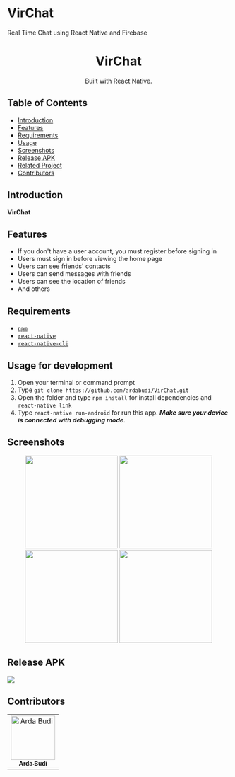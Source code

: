 # VirChat
Real Time Chat using React Native and Firebase

<h1 align="center">VirChat</h1>

<p align="center">
  Built with React Native.
</p>

## Table of Contents

- [Introduction](#introduction)
- [Features](#features)
- [Requirements](#requirements)
- [Usage](#usage-for-development)
- [Screenshots](#screenshots)
- [Release APK](#release-apk)
- [Related Project](#related-project-backend)
- [Contributors](#contributors)

## Introduction
<b>VirChat</b>

## Features

* If you don't have a user account, you must register before signing in
* Users must sign in before viewing the home page
* Users can see friends' contacts
* Users can send messages with friends
* Users can see the location of friends
* And others

## Requirements
* [`npm`](https://www.npmjs.com/get-npm)
* [`react-native`](https://facebook.github.io/react-native/docs/getting-started)
* [`react-native-cli`](https://facebook.github.io/react-native/docs/getting-started)

## Usage for development
1. Open your terminal or command prompt
2. Type `git clone https://github.com/ardabudi/VirChat.git`
3. Open the folder and type `npm install` for install dependencies and `react-native link`
4. Type `react-native run-android` for run this app. ***Make sure your device is connected with debugging mode***.

## Screenshots
<div align="center">
    <img width="210" src="https://user-images.githubusercontent.com/42709965/78543299-ab840a80-7822-11ea-8e42-5e38cac0c25f.png">   
    <img width="210" src="https://user-images.githubusercontent.com/42709965/78543325-b5a60900-7822-11ea-9be7-570df4959108.png">
    <img width="210" src="https://user-images.githubusercontent.com/42709965/78543335-b9d22680-7822-11ea-848c-6abd107372ce.png">
    <img width="210" src="https://user-images.githubusercontent.com/42709965/78543340-bc348080-7822-11ea-9c0e-c252e714a28e.png">
</div>

## Release APK
<a href="https://bit.ly/virchat-app">
  <img src="https://img.shields.io/badge/Download%20on%20the-Google%20Drive-blue.svg?style=popout&logo=google-drive"/>
</a>

## Contributors
<center>
  <table>
    <tr>
      <td align="center">
        <a href="https://github.com/ardabudi">
          <img width="100" src="https://user-images.githubusercontent.com/42709965/78534573-d4050800-7814-11ea-97c2-62c3ac1f1b0d.JPG" alt="Arda Budi"><br/>
          <sub><b>Arda Budi</b></sub>
        </a>
      </td>
    </tr>
  </table>
</center>
